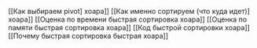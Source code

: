[[Как выбираем pivot] хоара]]
[[Как именно сортируем (что куда идет)] хоара]]
[[Оценка по времени быстрая сортировка хоара]]
[[Оценка по памяти быстрая сортировка хоара]]
[[Код быстрой сортировки хоара]]
[[Почему быстрая сортировка быстрая хоара]]
